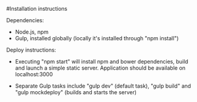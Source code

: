 #Installation instructions

Dependencies:
- Node.js, npm
- Gulp, installed globally (locally it's installed through "npm install")

Deploy instructions:
- Executing "npm start" will install npm and bower dependencies, build and launch a simple static server. Application should be available on localhost:3000

- Separate Gulp tasks include "gulp dev" (default task), "gulp build" and "gulp mockdeploy" (builds and starts the server)
